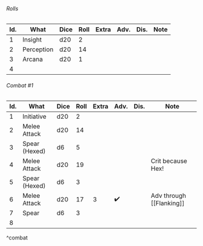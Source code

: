 ###### Rolls
| Id. | What       | Dice | Roll | Extra | Adv. | Dis. | Note |
| --- | ---------- | ---- | ---- | ----- | ---- | ---- | ---- |
| 1   | Insight    | d20  | 2    |       |      |      |      |
| 2   | Perception | d20  | 14   |       |      |      |      |
| 3   | Arcana     | d20  | 1    |       |      |      |      |
| 4   |            |      |      |       |      |      |      |

###### Combat #1
| Id. | What          | Dice | Roll | Extra | Adv. | Dis. | Note                     |
| --- | ------------- | ---- | ---- | ----- | ---- | ---- | ------------------------ |
| 1   | Initiative    | d20  | 2    |       |      |      |                          |
| 2   | Melee Attack  | d20  | 14   |       |      |      |                          |
| 3   | Spear (Hexed) | d6   | 5    |       |      |      |                          |
| 4   | Melee Attack  | d20  | 19   |       |      |      | Crit because Hex!        |
| 5   | Spear (Hexed) | d6   | 3    |       |      |      |                          |
| 6   | Melee Attack  | d20  | 17   | 3     | ✔️   |      | Adv through [[Flanking]] |
| 7   | Spear         | d6   | 3    |       |      |      |                          |
| 8   |               |      |      |       |      |      |                          |
^combat